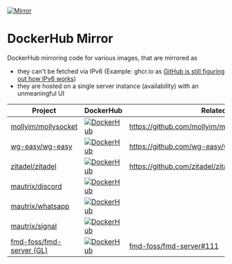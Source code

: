 [![Mirror](https://github.com/litetex-oss/homepage-docker-mirror/actions/workflows/mirror.yml/badge.svg)](https://github.com/litetex-oss/homepage-docker-mirror/actions/workflows/mirror.yml)

# DockerHub Mirror
DockerHub mirroring code for various images, that are mirrored as
* they can't be fetched via IPv6 (Example: ghcr.io as [GitHub is still figuring out how IPv6 works](https://github.com/orgs/community/discussions/10539))
* they are hosted on a single server instance (availability) with an unmeaningful UI
 
| Project | DockerHub | Related |
| --- | --- | --- |
| [mollyim/mollysocket](https://github.com/mollyim/mollysocket) | [![DockerHub](https://img.shields.io/docker/pulls/litetex/ghcr.mollyim.mollysocket.svg?logo=docker&logoColor=white&color=blue)](https://hub.docker.com/r/litetex/ghcr.mollyim.mollysocket) | https://github.com/mollyim/mollysocket/issues/68 |
| [wg-easy/wg-easy](https://github.com/wg-easy/wg-easy) | [![DockerHub](https://img.shields.io/docker/pulls/litetex/ghcr.wg-easy.wg-easy.svg?logo=docker&logoColor=white&color=blue)](https://hub.docker.com/r/litetex/ghcr.wg-easy.wg-easy) | https://github.com/wg-easy/wg-easy/issues/2152 |
| [zitadel/zitadel](https://github.com/zitadel/zitadel) | [![DockerHub](https://img.shields.io/docker/pulls/litetex/ghcr.zitadel.zitadel.svg?logo=docker&logoColor=white&color=blue)](https://hub.docker.com/r/litetex/ghcr.zitadel.zitadel) | https://github.com/zitadel/zitadel/discussions/8061 |
| [mautrix/discord](https://github.com/mautrix/discord) | [![DockerHub](https://img.shields.io/docker/pulls/litetex/mau.mautrix.discord.svg?logo=docker&logoColor=white&color=blue)](https://hub.docker.com/r/litetex/mau.mautrix.discord) | |
| [mautrix/whatsapp](https://github.com/mautrix/whatsapp) | [![DockerHub](https://img.shields.io/docker/pulls/litetex/mau.mautrix.whatsapp.svg?logo=docker&logoColor=white&color=blue)](https://hub.docker.com/r/litetex/mau.mautrix.whatsapp) | |
| [mautrix/signal](https://github.com/mautrix/signal) | [![DockerHub](https://img.shields.io/docker/pulls/litetex/mau.mautrix.signal.svg?logo=docker&logoColor=white&color=blue)](https://hub.docker.com/r/litetex/mau.mautrix.signal) | |
| [fmd-foss/fmd-server (GL)](https://gitlab.com/fmd-foss/fmd-server) | [![DockerHub](https://img.shields.io/docker/pulls/litetex/gl.fmd-foss.fmd-server.svg?logo=docker&logoColor=white&color=blue)](https://hub.docker.com/r/litetex/gl.fmd-foss.fmd-server) | [fmd-foss/fmd-server#111](https://gitlab.com/fmd-foss/fmd-server/-/issues/111) |
